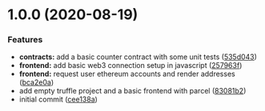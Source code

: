 # 1.0.0 (2020-08-19)


### Features

* **contracts:** add a basic counter contract with some unit tests ([535d043](https://github.com/MichaelHettmer/web3-integration-testing/commit/535d0438b3a8ea4bb5ec0374ebadcfd0183770a1))
* **frontend:** add basic web3 connection setup in javascript ([257963f](https://github.com/MichaelHettmer/web3-integration-testing/commit/257963fba6a849c0d6d95b23e6d2813ce5b4db28))
* **frontend:** request user ethereum accounts and render addresses ([bca2e0a](https://github.com/MichaelHettmer/web3-integration-testing/commit/bca2e0afa6e189f8b17be384f23f39c9f46f1b3e))
* add empty truffle project and a basic frontend with parcel ([83081b2](https://github.com/MichaelHettmer/web3-integration-testing/commit/83081b29caa4ae54821928e9f74223665d674f1f))
* initial commit ([cee138a](https://github.com/MichaelHettmer/web3-integration-testing/commit/cee138a9167156c13c418f65a8c93f713ad17cb2))

